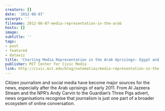 ```yaml
---
creators: []
date: '2012-08-07'
excerpt: ''
filename: 2012-08-07-media-representation-in-the-arab
hosts: []
image: 
subtitle: ''
tags:
- post
- featured
- dataviz
title: 'Charting Media Representation in the Arab Uprisings: Egypt and Libya'
publisher: MIT Center for Civic Media
link: http://civic.mit.edu/blog/natematias/media-representation-in-the-arab-uprisings-egypt-and-libya
---
```

Citizen journalism and social media have become major sources for the news, especially after the Arab uprisings of early 2011. From Al Jazeera Stream and the NPR’s Andy Carvin to the Guardian’s Three Pigs advert, news organisations recognise that journalism is just one part of a broader ecosystem of online conversation.
